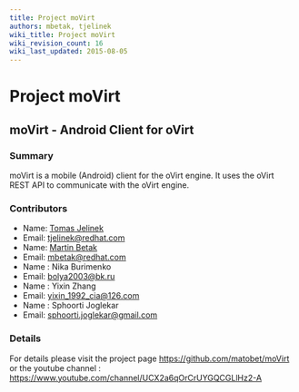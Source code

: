 ```yaml
---
title: Project moVirt
authors: mbetak, tjelinek
wiki_title: Project moVirt
wiki_revision_count: 16
wiki_last_updated: 2015-08-05
---
```


# Project moVirt

## moVirt - Android Client for oVirt

### Summary

moVirt is a mobile (Android) client for the oVirt engine. It uses the oVirt REST API to communicate with the oVirt engine.

### Contributors

*   Name: [Tomas Jelinek](User:TJelinek)
*   Email: <tjelinek@redhat.com>
*   Name: [Martin Betak](User:mbetak)
*   Email: <mbetak@redhat.com>
*   Name : Nika Burimenko
*   Email: <bolya2003@bk.ru>
*   Name : Yixin Zhang
*   Email: <yixin_1992_cia@126.com>
*   Name : Sphoorti Joglekar
*   Email: <sphoorti.joglekar@gmail.com>

### Details

For details please visit the project page <https://github.com/matobet/moVirt> or the youtube channel : <https://www.youtube.com/channel/UCX2a6qOrCrUYGQCGLlHz2-A>
